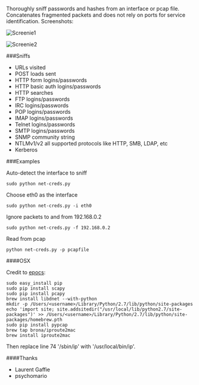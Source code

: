 Thoroughly sniff passwords and hashes from an interface or pcap file. Concatenates fragmented packets and does not rely on ports for service identification. Screenshots: 

![Screenie1](http://imgur.com/opQo7Bb)

![Screenie2](http://imgur.com/Kl5I6Ju)

###Sniffs

* URLs visited
* POST loads sent
* HTTP form logins/passwords
* HTTP basic auth logins/passwords
* HTTP searches
* FTP logins/passwords
* IRC logins/passwords
* POP logins/passwords
* IMAP logins/passwords
* Telnet logins/passwords
* SMTP logins/passwords
* SNMP community string
* NTLMv1/v2 all supported protocols like HTTP, SMB, LDAP, etc
* Kerberos


###Examples

Auto-detect the interface to sniff

```sudo python net-creds.py```

Choose eth0 as the interface

```sudo python net-creds.py -i eth0```

Ignore packets to and from 192.168.0.2

```sudo python net-creds.py -f 192.168.0.2```

Read from pcap

```python net-creds.py -p pcapfile```


####OSX

Credit to [epocs](https://github.com/epocs):
```
sudo easy_install pip
sudo pip install scapy
sudo pip install pcapy
brew install libdnet --with-python
mkdir -p /Users/<username>/Library/Python/2.7/lib/python/site-packages
echo 'import site; site.addsitedir("/usr/local/lib/python2.7/site-packages")' >> /Users/<username>/Library/Python/2.7/lib/python/site-packages/homebrew.pth
sudo pip install pypcap
brew tap brona/iproute2mac
brew install iproute2mac
```
Then replace line 74 '/sbin/ip' with '/usr/local/bin/ip'.


####Thanks
* Laurent Gaffie
* psychomario
